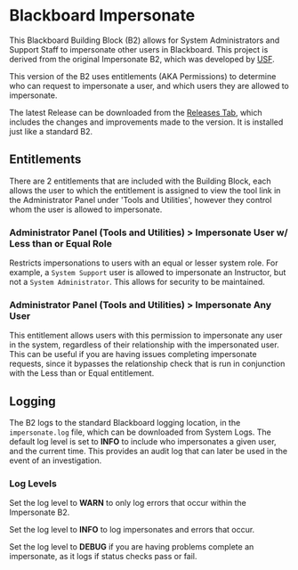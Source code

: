 Blackboard Impersonate
======================

This Blackboard Building Block (B2) allows for System Administrators and Support
Staff to impersonate other users in Blackboard. This project is derived from
the original Impersonate B2, which was developed by [USF](http://www.usf.edu/).

This version of the B2 uses entitlements (AKA Permissions) to determine who can
request to impersonate a user, and which users they are allowed to impersonate.

The latest Release can be downloaded from the [Releases Tab](https://github.com/sdsu-its/bb-impersonate/releases),
which includes the  changes and improvements made to the version. It is
installed just like a standard B2.

## Entitlements
There are 2 entitlements that are included with the Building Block, each allows
the user to which the entitlement is assigned to view the tool link in the
Administrator Panel under 'Tools and Utilities', however they control whom the
user is allowed to impersonate.

### Administrator Panel (Tools and Utilities) > Impersonate User w/ Less than or Equal Role
Restricts impersonations to users with an equal or lesser system role. For
example, a `System Support` user is allowed to impersonate an Instructor, but
not a `System Administrator`. This allows for security to be maintained.


### Administrator Panel (Tools and Utilities) > Impersonate Any User     
This entitlement allows users with this permission to impersonate any user in
the system, regardless of their relationship with the impersonated user. This
can be useful if you are having issues completing impersonate requests, since
it bypasses the relationship check that is run in conjunction with the Less
than or Equal entitlement.

## Logging
The B2 logs to the standard Blackboard logging location, in the `impersonate.log`
file, which can be downloaded from System Logs. The default log level is set to
__INFO__ to include who impersonates a given user, and the current time. This
provides an audit log that can later be used in the event of an investigation.

### Log Levels
Set the log level to __WARN__ to only log errors that occur within the
Impersonate B2.

Set the log level to __INFO__ to log impersonates and errors that occur.

Set the log level to __DEBUG__ if you are having problems complete an
impersonate, as it logs if status checks pass or fail.
